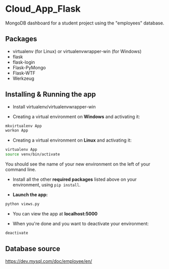 # Cloud_App_Flask

MongoDB dashboard for a student project using the "employees" database.

## Packages

* virtualenv (for Linux) or virtualenvwrapper-win (for Windows)
* flask
* flask-login
* Flask-PyMongo
* Flask-WTF
* Werkzeug

## Installing & Running the app

* Install virtualenv/virtualenvwrapper-win

* Creating a virtual environment on **Windows** and activating it:

```bash
mkvirtualenv App
workon App
```

* Creating a virtual environment on **Linux** and activating it:

```bash
virtualenv App
source venv/bin/activate
```

You should see the name of your new environment on the left of your command line.

* Install all the other **required packages** listed above on your environment, using ```pip install```.

* **Launch the app:**

```bash
python views.py
```

* You can view the app at **localhost:5000**

* When you're done and you want to deactivate your environment:

```bash
deactivate
```

## Database source

https://dev.mysql.com/doc/employee/en/
